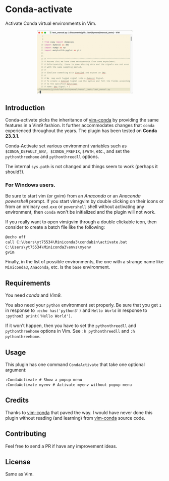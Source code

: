 # Conda-activate
Activate Conda virtual environments in Vim.

<p align="center">
<img src="/Conda.gif" width="60%" height="60%">
</p>

## Introduction
Conda-activate picks the inheritance of
[vim-conda](https://github.com/cjrh/vim-conda) by providing the same features
in a Vim9 fashion.  It further accommodates changes that `conda` experienced
throughout the years.
The plugin has been tested on **Conda 23.3.1**.

Conda-Activate set various environment variables such as `$CONDA_DEFAULT_ENV,
$CONDA_PREFIX`, `$PATH`, etc., and set the
`pythonthreehome` and `pythonthreedll` options.

The internal `sys.path` is not changed and things seem to work (perhaps it should?).

### For Windows users.
Be sure to start vim (or gvim) from an *Anaconda* or an *Anaconda powershell*
prompt.
If you start vim/gvim by double clicking on their icons or from an ordinary
`cmd.exe` or `powershell` shell without activating any environment, then
`conda` won't be initialized and the plugin will not work.

If you really want to open vim/gvim through a double clickable icon, then
consider to create a batch file like the following:

```
@echo off
call C:\Users\yt75534\Miniconda3\condabin\activate.bat
C:\Users\yt75534\Miniconda3\envs\myenv
gvim
```

Finally, in the list of possible environments, the one with a strange name
like `Miniconda3`, `Anaconda`, etc. is the `base` environment.

## Requirements
You need *conda* and *Vim9*.<br>

You also need  your `python` environment set properly.
Be sure that you get `1` in response to  `:echo has('python3')` and
 `Hello World` in response to `:python3 print('Hello World')`.

If it won't happen, then you have to set the `pythonthreedll` and
`pythonthreehome` options in Vim.
See `:h pythonthreedll` and `:h pythonthreehome`.

## Usage
This plugin has one command `CondaActivate` that take one optional argument:
```
:CondaActivate # Show a popup menu
:CondaActivate myenv # Activate myenv without popup menu
```

## Credits
Thanks to [vim-conda](https://github.com/cjrh/vim-conda) that paved the way.
I would have never done this plugin without reading (and learning)
from [vim-conda](https://github.com/cjrh/vim-conda) source code.


## Contributing
Feel free to send a PR if have any improvement ideas.


## License
Same as Vim.
